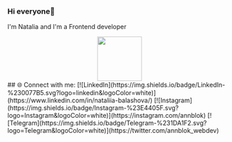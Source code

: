 ### Hi everyone👋 
I'm Natalia and I'm a Frontend developer 
<div id="header" align="center">
  <img src="https://media.giphy.com/media/rqd9R3yaDy16a8kDC1/giphy.gif" width="100"/>
</div>
## 🌐 Connect with me:
[![LinkedIn](https://img.shields.io/badge/LinkedIn-%230077B5.svg?logo=linkedin&logoColor=white)](https://www.linkedin.com/in/nataliia-balashova/) [![Instagram](https://img.shields.io/badge/Instagram-%23E4405F.svg?logo=Instagram&logoColor=white)](https://instagram.com/annblok) [![Telegram](https://img.shields.io/badge/Telegram-%231DA1F2.svg?logo=Telegram&logoColor=white)](https://twitter.com/annblok_webdev)
<!--
**88Natalia88/88Natalia88** is a ✨ _special_ ✨ repository because its `README.md` (this file) appears on your GitHub profile.

Here are some ideas to get you started:

- 🔭 I’m currently working on ...
- 🌱 I’m currently learning ...
- 👯 I’m looking to collaborate on ...
- 🤔 I’m looking for help with ...
- 💬 Ask me about ...
- 📫 How to reach me: ...
- 😄 Pronouns: ...
- ⚡ Fun fact: ...
-->
